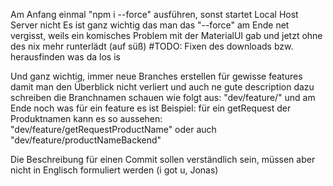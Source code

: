 Am Anfang einmal "npm i --force" ausführen, sonst startet Local Host Server nicht
  Es ist ganz wichtig das man das "--force" am Ende net vergisst, weils ein komisches Problem mit der MaterialUI gab und jetzt ohne des nix mehr runterlädt (auf süß) 
  #TODO: Fixen des downloads bzw. herausfinden was da los is

Und ganz wichtig, immer neue Branches erstellen für gewisse features damit man den Überblick nicht verliert und auch ne gute description dazu schreiben
  die Branchnamen schauen wie folgt aus: "dev/feature/" und am Ende noch was für ein feature es ist
  Beispiel:
    für ein getRequest der Produktnamen kann es so aussehen: "dev/feature/getRequestProductName" oder auch "dev/feature/productNameBackend"

Die Beschreibung für einen Commit sollen verständlich sein, müssen aber nicht in Englisch formuliert werden (i got u, Jonas)
